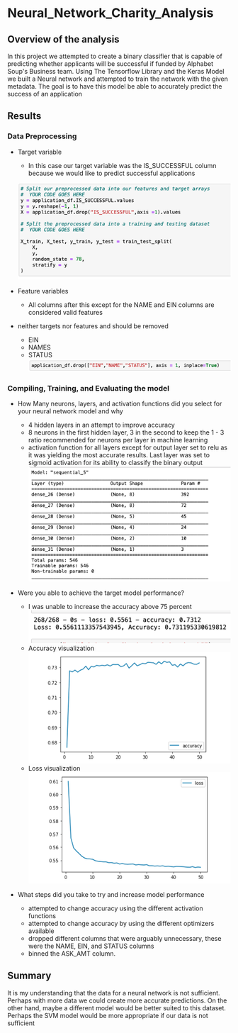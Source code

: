 # Neural_Network_Charity_Analysis
 
 
## Overview of the analysis
In this project we attempted to create a binary classifier that is capable of predicting whether applicants will be successful if funded by Alphabet Soup's Business team. Using The Tensorflow Library and the Keras Model we built a Neural network and attempted to train the network with the given metadata. The goal is to have this model be able to accurately predict the success of an application
 
 
## Results
 
### Data Preprocessing
- Target variable
   * In this case our target variable was the IS_SUCCESSFUL column because we would like to predict successful applications
   
   ![alt-text](https://github.com/sebcampos/Neural_Network_Charity_Analysis/blob/master/images/splitting_data.png?raw=True)
 
- Feature variables
   * All columns after this except for the NAME and EIN columns are considered valid features
 
- neither targets nor features and should be removed
   * EIN
   * NAMES
   * STATUS
       ![alt-text](https://github.com/sebcampos/Neural_Network_Charity_Analysis/blob/master/images/dropping_cols.png?raw=True)
 
 
### Compiling, Training, and Evaluating the model
- How Many neurons, layers, and activation functions did you select for your neural network model and why
   * 4 hidden layers in an attempt to improve accuracy
   * 8 neurons in the first hidden layer, 3 in the second to keep the 1 - 3 ratio recommended for neurons per layer in machine learning
   * activation function for all layers except for output layer set to relu as it was yielding the most accurate results. Last layer was set to sigmoid activation for its ability to classify the binary output
   ![alt-text](https://github.com/sebcampos/Neural_Network_Charity_Analysis/blob/master/images/model_summary.png?raw=True)
 
- Were you able to achieve the target model performance?
   * I was unable to increase the accuracy above 75 percent
   ![alt-text](https://github.com/sebcampos/Neural_Network_Charity_Analysis/blob/master/images/model_perf.png?raw=True)
   * Accuracy visualization
   ![alt-text](https://github.com/sebcampos/Neural_Network_Charity_Analysis/blob/master/images/accuracy_vis.png?raw=True)
   * Loss visualization
   ![alt-text](https://github.com/sebcampos/Neural_Network_Charity_Analysis/blob/master/images/loss_vis.png?raw=True)
- What steps did you take to try and increase model performance
   * attempted to change accuracy using the different activation functions
   * attempted to change accuracy by using the different optimizers available
   * dropped different columns that were arguably unnecessary, these were the NAME, EIN, and STATUS columns
   * binned the ASK_AMT column.
 
## Summary
 
It is my understanding that the data for a neural network is not sufficient. Perhaps with more data we could create more accurate predictions. On the other hand, maybe a different model would be better suited to this dataset. Perhaps the SVM model would be more appropriate if our data is not sufficient

